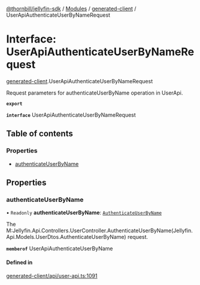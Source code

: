 [@thornbill/jellyfin-sdk](../README.md) / [Modules](../modules.md) / [generated-client](../modules/generated_client.md) / UserApiAuthenticateUserByNameRequest

# Interface: UserApiAuthenticateUserByNameRequest

[generated-client](../modules/generated_client.md).UserApiAuthenticateUserByNameRequest

Request parameters for authenticateUserByName operation in UserApi.

**`export`**

**`interface`** UserApiAuthenticateUserByNameRequest

## Table of contents

### Properties

- [authenticateUserByName](generated_client.UserApiAuthenticateUserByNameRequest.md#authenticateuserbyname)

## Properties

### authenticateUserByName

• `Readonly` **authenticateUserByName**: [`AuthenticateUserByName`](generated_client.AuthenticateUserByName.md)

The M:Jellyfin.Api.Controllers.UserController.AuthenticateUserByName(Jellyfin.Api.Models.UserDtos.AuthenticateUserByName) request.

**`memberof`** UserApiAuthenticateUserByName

#### Defined in

[generated-client/api/user-api.ts:1091](https://github.com/thornbill/jellyfin-sdk-typescript/blob/029620a/src/generated-client/api/user-api.ts#L1091)
